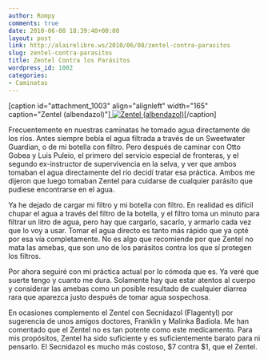 ```yaml
---
author: Rompy
comments: true
date: 2010-06-08 18:39:40+00:00
layout: post
link: http://alairelibre.ws/2010/06/08/zentel-contra-parasitos
slug: zentel-contra-parasitos
title: Zentel Contra los Parásitos
wordpress_id: 1002
categories:
- Caminatas
---
```


[caption id="attachment_1003" align="alignleft" width="165" caption="Zentel (albendazol)"][
![Zentel (albendazol)](http://alairelibre.ws/wp-content/uploads/2010/06/zentel2.jpg)](http://alairelibre.ws/wp-content/uploads/2010/06/zentel2.jpg)[/caption]

Frecuentemente en nuestras caminatas he tomado agua directamente de los ríos. Antes siempre bebía el agua filtrada a través de un Sweetwater Guardian, o de mi botella con filtro. Pero después de caminar con Otto Gobea y Luis Puleio, el primero del servicio especial de fronteras, y el segundo ex-instructor de supervivencia en la selva, y ver que ambos tomaban el agua directamente del río decidí tratar esa práctica. Ambos me dijeron que luego tomaban Zentel para cuidarse de cualquier parásito que pudiese encontrarse en el agua.

Ya he dejado de cargar mi filtro y mi botella con filtro. En realidad es difícil chupar el agua a través del filtro de la botella, y el filtro toma un minuto para filtrar un litro de agua, pero hay que cargarlo, sacarlo, y armarlo cada vez que lo voy a usar. Tomar el agua directo es tanto más rápido que ya opté por esa vía completamente. No es algo que recomiende por que Zentel no mata las amebas, que son uno de los parásitos contra los que sí protegen los filtros.

Por ahora seguiré con mi práctica actual por lo cómoda que es. Ya veré que suerte tengo y cuanto me dura. Solamente hay que estar atentos al cuerpo y considerar las amebas como un posible resultado de cualquier diarrea rara que aparezca justo después de tomar agua sospechosa.

En ocasiones complemento el Zentel con Secnidazol (Flagentyl) por sugerencia de unos amigos doctores, Franklin y Malinka Badiola. Me han comentado que el Zentel no es tan potente como este medicamento. Para mis propósitos, Zentel ha sido suficiente y es suficientemente barato para ni pensarlo. El Secnidazol es mucho más costoso, $7 contra $1, que el Zentel.
